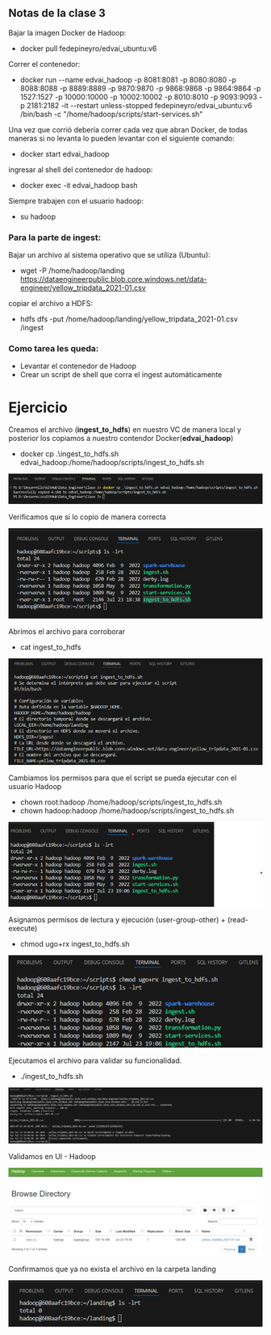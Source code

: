 ## Notas  de la clase 3

Bajar la imagen Docker de Hadoop: 
* docker pull fedepineyro/edvai_ubuntu:v6

Correr el contenedor: 
* docker run --name edvai_hadoop -p 8081:8081 -p 8080:8080 -p 8088:8088 -p 8889:8889 -p 9870:9870 -p 9868:9868 -p 9864:9864 -p 1527:1527 -p 10000:10000 -p 10002:10002 -p 8010:8010 -p 9093:9093 -p 2181:2182 -it  --restart unless-stopped fedepineyro/edvai_ubuntu:v6 /bin/bash -c "/home/hadoop/scripts/start-services.sh"

Una vez que corrió debería correr cada vez que abran Docker, de todas maneras si no levanta lo pueden levantar con el siguiente comando: 
* docker start edvai_hadoop

ingresar al shell del contenedor de hadoop: 
* docker exec -it edvai_hadoop bash

Siempre trabajen con el usuario hadoop: 
* su hadoop

### Para la parte de ingest:
Bajar un archivo al sistema operativo que se utiliza (Ubuntu): 
* wget -P /home/hadoop/landing  https://dataengineerpublic.blob.core.windows.net/data-engineer/yellow_tripdata_2021-01.csv

copiar el archivo a HDFS: 
* hdfs dfs -put /home/hadoop/landing/yellow_tripdata_2021-01.csv /ingest

### Como tarea les queda:
* Levantar el contenedor de Hadoop
* Crear un script de shell que corra el ingest automáticamente

# Ejercicio 
Creamos el archivo (**ingest_to_hdfs**) en nuestro VC de manera local y posterior los copiamos a nuestro contendor Docker(**edvai_hadoop**)
* docker cp .\ingest_to_hdfs.sh edvai_hadoop:/home/hadoop/scripts/ingest_to_hdfs.sh

![alt text](image-1.png)

Verificamos que si lo copio de manera correcta 

![alt text](image.png)

Abrimos el archivo para corroborar
* cat ingest_to_hdfs

![alt text](image-2.png)

Cambiamos los permisos para que el script se pueda ejecutar con el usuario Hadoop
* chown root:hadoop /home/hadoop/scripts/ingest_to_hdfs.sh
* chown hadoop:hadoop /home/hadoop/scripts/ingest_to_hdfs.sh

![alt text](image-4.png)

Asignamos permisos de lectura y ejecución (user-group-other) + (read-execute)
* chmod ugo+rx ingest_to_hdfs.sh

![alt text](image-5.png)

Ejecutamos el archivo para validar su funcionalidad.
* ./ingest_to_hdfs.sh

![alt text](image-6.png)

Validamos en UI - Hadoop

![alt text](image-7.png)

Confirmamos que ya no exista el archivo en la carpeta landing

![alt text](image-8.png)
